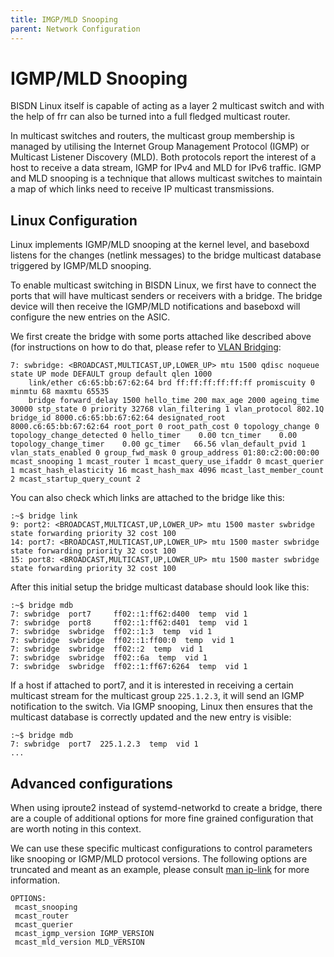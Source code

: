```yaml
---
title: IMGP/MLD Snooping
parent: Network Configuration
---
```


# IGMP/MLD Snooping

BISDN Linux itself is capable of acting as a layer 2 multicast switch and with the help of frr can also be turned into a full fledged multicast router.

In multicast switches and routers, the multicast group membership is managed by utilising the Internet Group Management Protocol (IGMP) or Multicast Listener Discovery (MLD). Both protocols report the interest of a host to receive a data stream, IGMP for IPv4 and MLD for IPv6 traffic. IGMP and MLD snooping is a technique that allows multicast switches to maintain a map of which links need to receive IP multicast transmissions.

## Linux Configuration

Linux implements IGMP/MLD snooping at the kernel level, and baseboxd listens for the changes (netlink messages) to the bridge multicast database triggered by IGMP/MLD snooping.

To enable multicast switching in BISDN Linux, we first have to connect the ports that will have multicast senders or receivers with a bridge. The bridge device will then receive the IGMP/MLD notifications and baseboxd will configure the new entries on the ASIC.

We first create the bridge with some ports attached like described above (for instructions on how to do that, please refer to [VLAN Bridging](network_configuration/vlan_bridging.html#vlan-bridging-8021q):

```
7: swbridge: <BROADCAST,MULTICAST,UP,LOWER_UP> mtu 1500 qdisc noqueue state UP mode DEFAULT group default qlen 1000
    link/ether c6:65:bb:67:62:64 brd ff:ff:ff:ff:ff:ff promiscuity 0 minmtu 68 maxmtu 65535 
    bridge forward_delay 1500 hello_time 200 max_age 2000 ageing_time 30000 stp_state 0 priority 32768 vlan_filtering 1 vlan_protocol 802.1Q bridge_id 8000.c6:65:bb:67:62:64 designated_root 8000.c6:65:bb:67:62:64 root_port 0 root_path_cost 0 topology_change 0 topology_change_detected 0 hello_timer    0.00 tcn_timer    0.00 topology_change_timer    0.00 gc_timer   66.56 vlan_default_pvid 1 vlan_stats_enabled 0 group_fwd_mask 0 group_address 01:80:c2:00:00:00 mcast_snooping 1 mcast_router 1 mcast_query_use_ifaddr 0 mcast_querier 1 mcast_hash_elasticity 16 mcast_hash_max 4096 mcast_last_member_count 2 mcast_startup_query_count 2
```

You can also check which links are attached to the bridge like this:

```
:~$ bridge link
9: port2: <BROADCAST,MULTICAST,UP,LOWER_UP> mtu 1500 master swbridge state forwarding priority 32 cost 100 
14: port7: <BROADCAST,MULTICAST,UP,LOWER_UP> mtu 1500 master swbridge state forwarding priority 32 cost 100 
15: port8: <BROADCAST,MULTICAST,UP,LOWER_UP> mtu 1500 master swbridge state forwarding priority 32 cost 100 
```

After this initial setup the bridge multicast database should look like this:

```
:~$ bridge mdb
7: swbridge  port7     ff02::1:ff62:d400  temp  vid 1
7: swbridge  port8     ff02::1:ff62:d401  temp  vid 1
7: swbridge  swbridge  ff02::1:3  temp  vid 1
7: swbridge  swbridge  ff02::1:ff00:0  temp  vid 1
7: swbridge  swbridge  ff02::2  temp  vid 1
7: swbridge  swbridge  ff02::6a  temp  vid 1
7: swbridge  swbridge  ff02::1:ff67:6264  temp  vid 1
```

If a host if attached to port7, and it is interested in receiving a certain multicast stream for the multicast group `225.1.2.3`, it will send an IGMP notification to the switch. Via IGMP snooping, Linux then ensures that the multicast database is correctly updated and the new entry is visible:

```
:~$ bridge mdb
7: swbridge  port7  225.1.2.3  temp  vid 1
...
```
## Advanced configurations

When using iproute2 instead of systemd-networkd to create a bridge, there are a couple of additional options for more fine grained configuration that are worth noting in this context.

We can use these specific multicast configurations to control parameters like snooping or IGMP/MLD protocol versions. The following options are truncated and meant as an example, please consult [man ip-link](https://www.systutorials.com/docs/linux/man/8-ip-link/) for more information.

```
OPTIONS:
 mcast_snooping 
 mcast_router 
 mcast_querier 
 mcast_igmp_version IGMP_VERSION
 mcast_mld_version MLD_VERSION
```
